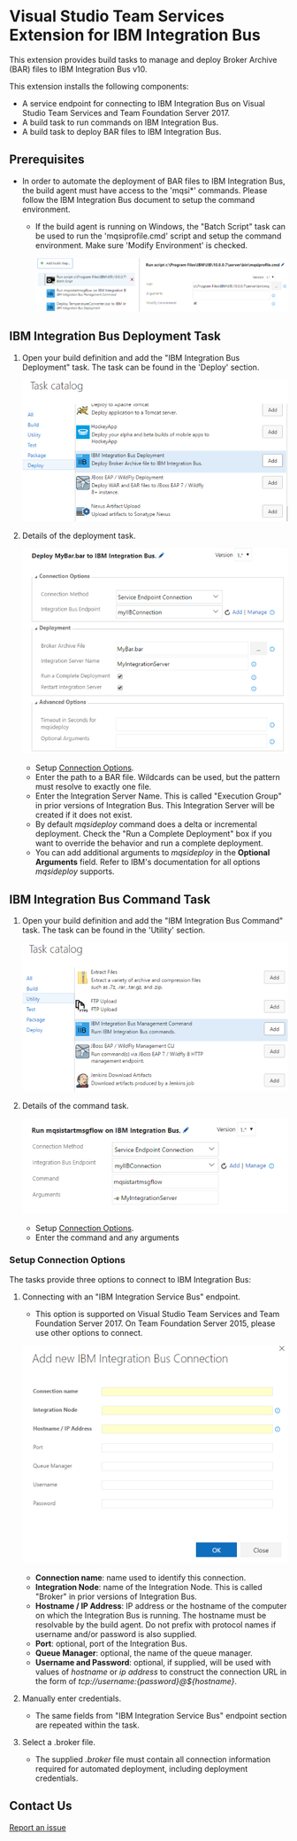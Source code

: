 # Visual Studio Team Services Extension for IBM Integration Bus

This extension provides build tasks to manage and deploy Broker Archive (BAR) files to IBM Integration Bus v10.

This extension installs the following components:
* A service endpoint for connecting to IBM Integration Bus on Visual Studio Team Services and Team Foundation Server 2017.
* A build task to run commands on IBM Integration Bus.
* A build task to deploy BAR files to IBM Integration Bus.

## Prerequisites

* In order to automate the deployment of BAR files to IBM Integration Bus, the build agent must have access to the 'mqsi*' commands.  Please follow the IBM Integration Bus document to setup the command environment.
  * If the build agent is running on Windows, the "Batch Script" task can be used to run the 'mqsiprofile.cmd' script and setup the command environment.  Make sure 'Modify Environment' is checked.

    ![batch script task](images/setup_cmd_env_on_windows.PNG)

## IBM Integration Bus Deployment Task

1. Open your build definition and add the "IBM Integration Bus Deployment" task.  The task can be found in the 'Deploy' section.

    ![IBM Integration Bus Deployment Task](images/iib-task.PNG)

1. Details of the deployment task.

    ![IBM Integration Bus Deployment Task Details](images/iib-deploy-task-details.PNG)

    * Setup [Connection Options](#setup-connection-options).
    * Enter the path to a BAR file.  Wildcards can be used, but the pattern must resolve to exactly one file.
    * Enter the Integration Server Name.  This is called "Execution Group" in prior versions of Integration Bus.  This Integration Server will be created if it does not exist.
    * By default _mqsideploy_ command does a delta or incremental deployment. Check the "Run a Complete Deployment" box if you want to override the behavior and run a complete deployment.
    * You can add additional arguments to _mqsideploy_ in the __Optional Arguments__ field.  Refer to IBM's documentation for all options _mqsideploy_ supports.

## IBM Integration Bus Command Task

1. Open your build definition and add the "IBM Integration Bus Command" task.  The task can be found in the 'Utility' section.

    ![IBM Integration Bus Command Task](images/iib-command-task.PNG)

1. Details of the command task.

     ![IBM Integration Bus Command Task Details](images/iib-command-task-details.PNG)

    * Setup [Connection Options](#setup-connection-options).
    * Enter the command and any arguments

### Setup Connection Options

The tasks provide three options to connect to IBM Integration Bus:

1. Connecting with an "IBM Integration Service Bus" endpoint.
    * This option is supported on Visual Studio Team Services and Team Foundation Server 2017.  On Team Foundation Server 2015, please use other options to connect.

    ![IBM Integration Bus Endpoint](images/iib_endpoint.PNG)

    * __Connection name__: name used to identify this connection.
    * __Integration Node__: name of the Integration Node.  This is called "Broker" in prior versions of Integration Bus.
    * __Hostname / IP Address__: IP address or the hostname of the computer on which the Integration Bus is running. The hostname must be resolvable by the build agent. Do not prefix with protocol names if username and/or password is also supplied.
    * __Port__: optional, port of the Integration Bus.
    * __Queue Manager__: optional, the name of the queue manager.
    * __Username and Password__: optional, if supplied, will be used with values of _hostname_ or _ip address_ to construct the connection URL in the form of _tcp://${username}:${password}@${hostname}_.

1. Manually enter credentials.
    * The same fields from "IBM Integration Service Bus" endpoint section are repeated within the task.

1. Select a .broker file.
    * The supplied _.broker_ file must contain all connection information required for automated deployment, including deployment credentials.

## Contact Us

[Report an issue](https://github.com/Microsoft/vsts-ibm-integration-bus-extension/issues)

